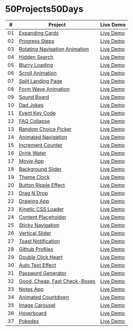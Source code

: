 # 50Projects50Days

| #   | Project                                                                                                      | Live Demo                                                       |
| --- | ------------------------------------------------------------------------------------------------------------ | --------------------------------------------------------------- |
| 01  | [Expanding Cards](https://github.com/akj0712/50Projects50Days/tree/master/Expanding-Cards)                   | [Live Demo](https://akj0712-expanding-cards.netlify.app/)       |
| 02  | [Progress Steps](https://github.com/akj0712/50Projects50Days/tree/master/Progress-Steps)                     | [Live Demo](https://akj0712-progress-steps.netlify.app/)        |
| 03  | [Rotating Navigation Animation](https://github.com/akj0712/50Projects50Days/tree/master/Rotating-Navigation) | [Live Demo](https://rotating-navigation-animation.netlify.app/) |
| 04  | [Hidden Search](https://github.com/akj0712/50Projects50Days/tree/master/Hidden-Search-Widget)                | [Live Demo](https://akj0712-hidden-search-widget.netlify.app/)  |
| 05  | [Blurry Loading](https://github.com/akj0712/50Projects50Days/tree/master/Blurry-Loading)                     | [Live Demo](https://akj0712-blurry-loading.netlify.app/)        |
| 06  | [Scroll Animation](https://github.com/akj0712/50Projects50Days/tree/master/Scroll-Animation)                 | [Live Demo](https://akj0712-scroll-animation.netlify.app/)      |
| 07  | [Split Landing Page](https://github.com/akj0712/50Projects50Days/tree/master/Split-Landing-Page)             | [Live Demo](https://akj0712-split-landing-page.netlify.app/)    |
| 08  | [Form Wave Animation](https://github.com/akj0712/50Projects50Days/tree/master/Form-Wave-Animation)           | [Live Demo](https://akj0712-form-wave-animation.netlify.app/)   |
| 09  | [Sound Board](https://github.com/akj0712/50Projects50Days/tree/master/Sound-Board)                           | [Live Demo](https://akj0712-sound-board.netlify.app/)           |
| 10  | [Dad Jokes](https://github.com/akj0712/50Projects50Days/tree/master/Dad-Jokes)                               | [Live Demo](https://akj0712-dad-jokes.netlify.app/)             |
| 11  | [Event Key Code](https://github.com/akj0712/50Projects50Days/tree/master/Event-KeyCodes)                     | [Live Demo](https://akj0712-event-key-codes.netlify.app/)       |
| 12  | [FAQ Collapse](https://github.com/akj0712/50Projects50Days/tree/master/FAQ-Collapse)                         | [Live Demo](https://akj0712-faq-collapse.netlify.app/)          |
| 13  | [Random Choice Picker](https://github.com/akj0712/50Projects50Days/tree/master/Random-Choice-Picker)         | [Live Demo](https://akj0712-random-choice-picker.netlify.app/)  |
| 14  | [Animated Navigation](https://github.com/akj0712/50Projects50Days/tree/master/Animated-Navigation)           | [Live Demo](https://akj0712-animated-navigation.netlify.app/)   |
| 15  | [Increment Counter](https://github.com/akj0712/50Projects50Days/tree/master/Increment-Counter)               | [Live Demo](https://akj0712-increment-counter.netlify.app/)     |
| 16  | [Drink Water](https://github.com/akj0712/50Projects50Days/tree/master/Drink-Water)                           | [Live Demo](https://akj0712-drink-water.netlify.app/)           |
| 17  | [Movie App](https://github.com/akj0712/50Projects50Days/tree/master/Movie-App)                               | [Live Demo](https://akj0712-movie-app.netlify.app/)             |
| 18  | [Background Slider](https://github.com/akj0712/50Projects50Days/tree/master/Background-Slider)               | [Live Demo](https://akj0712-background-slider.netlify.app/)     |
| 19  | [Theme Clock](https://github.com/akj0712/50Projects50Days/tree/master/Theme-Clock)                           | [Live Demo](https://akj0712-theme-clock.netlify.app/)           |
| 20  | [Button Ripple Effect](https://github.com/akj0712/50Projects50Days/tree/master/Button-Ripple-Effect)         | [Live Demo](https://akj0712-button-ripple-effect.netlify.app/)  |
| 21  | [Drag N Drop](https://github.com/akj0712/50Projects50Days/tree/master/Drag-N-Drop)                           | [Live Demo](https://akj0712-drag-n-drop.netlify.app/)           |
| 22  | [Drawing App](https://github.com/akj0712/50Projects50Days/tree/master/Drawing-App)                           | [Live Demo](https://akj0712-drawing-app.netlify.app/)           |
| 23  | [Kinetic CSS Loader](https://github.com/akj0712/50Projects50Days/tree/master/Kinetic-CSS-Loader)             | [Live Demo](https://akj0712-kinetic-css-loader.netlify.app/)    |
| 24  | [Content Placeholder](https://github.com/akj0712/50Projects50Days/tree/master/Content-Placeholder)           | [Live Demo](https://akj0712-content-placeholder.netlify.app/)   |
| 25  | [Sticky Navigation](https://github.com/akj0712/50Projects50Days/tree/master/Sticky-Navbar)                   | [Live Demo](https://akj0712-sticky-navbar.netlify.app/)         |
| 26  | [Vertical Slider](https://github.com/akj0712/50Projects50Days/tree/master/Vertical-Slider)                   | [Live Demo](https://akj0712-vertical-slider.netlify.app/)       |
| 27  | [Toast Notification](https://github.com/akj0712/50Projects50Days/tree/master/Toast-Notification)             | [Live Demo](https://akj0712-toast-notification.netlify.app/)    |
| 28  | [Github Profiles](https://github.com/akj0712/50Projects50Days/tree/master/GitHub-Profiles)                   | [Live Demo](https://akj0712-github-profiles.netlify.app/)       |
| 29  | [Double Click Heart](https://github.com/akj0712/50Projects50Days/tree/master/Double-Heart-Click)             | [Live Demo](https://akj0712-double-heart-click.netlify.app/)    |
| 30  | [Auto Text Effect](https://github.com/akj0712/50Projects50Days/tree/master/Auto-Text-Effect)                 | [Live Demo](https://akj0712-auto-text-effect.netlify.app/)      |
| 31  | [Password Generator](https://github.com/akj0712/50Projects50Days/tree/master/Password-Generator)             | [Live Demo](https://akj0712-password-generator.netlify.app/)    |
| 32  | [Good, Cheap, Fast Check-Boxes](https://github.com/akj0712/50Projects50Days/tree/master/Check-Boxes)         | [Live Demo](https://akj0712-check-boxes.netlify.app/)           |
| 33  | [Notes App](https://github.com/akj0712/50Projects50Days/tree/master/Notes-App)                               | [Live Demo](https://akj0712-notes-app.netlify.app/)             |
| 34  | [Animated Countdown](https://github.com/akj0712/50Projects50Days/tree/master/Animated-Countdown)             | [Live Demo](https://akj0712-animated-countdown.netlify.app/)    |
| 35  | [Image Carousel](https://github.com/akj0712/50Projects50Days/tree/master/Image-Carousel)                     | [Live Demo](https://akj0712-image-carousel.netlify.app/)        |
| 36  | [Hoverboard](https://github.com/akj0712/50Projects50Days/tree/master/Hoverboard)                             | [Live Demo](https://akj0712-hoverboard.netlify.app/)            |
| 37  | [Pokedex](https://github.com/akj0712/50Projects50Days/tree/master/Pokedex)                                   | [Live Demo](https://akj0712-pokedex.netlify.app/)               |
